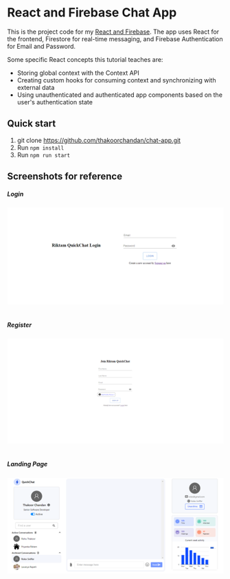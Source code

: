 # React and Firebase Chat App

This is the project code for my [React and Firebase](https://chat-app-xi-bay.vercel.app/). The app uses React for the frontend, Firestore for real-time messaging, and Firebase Authentication for Email and Password.

Some specific React concepts this tutorial teaches are:

* Storing global context with the Context API
* Creating custom hooks for consuming context and synchronizing with external data
* Using unauthenticated and authenticated app components based on the user's authentication state

## Quick start

1. git clone https://github.com/thakoorchandan/chat-app.git
2. Run `npm install`
3. Run `npm run start`

## Screenshots for reference

##### Login
![Login](https://github.com/thakoorchandan/chat-app/blob/master/public/Login%20Page.png?raw=true)
<br/><br/>
##### Register
![Register](https://github.com/thakoorchandan/chat-app/blob/master/public/Signup%20Page.png?raw=true)
<br/><br/>
##### Landing Page
![Register](https://github.com/thakoorchandan/chat-app/blob/master/public/Landing%20Page.png?raw=true)
